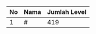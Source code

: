 | No | Nama            | Jumlah Level |
|----|-----------------|--------------|
| 1  | #    |    419        |
